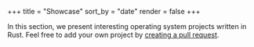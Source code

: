 +++
title = "Showcase"
sort_by = "date"
render = false
+++

In this section, we present interesting operating system projects written in Rust. Feel free to add your own project by [creating a pull request](https://github.com/rust-osdev/homepage/pulls).
